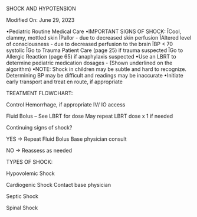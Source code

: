 SHOCK AND HYPOTENSION

Modified On: June 29, 2023

•Pediatric Routine Medical Care
•IMPORTANT SIGNS OF SHOCK:
ÎCool, clammy, mottled skin
ÎPallor - due to decreased skin perfusion
ÎAltered level of consciousness - due to decreased perfusion to the brain
ÎBP < 70 systolic
ÎGo to Trauma Patient Care (page 25) if trauma suspected
ÎGo to Allergic Reaction (page 65) if anaphylaxis suspected
•Use an LBRT to determine pediatric medication dosages - (Shown underlined on the algorithm)
•NOTE: Shock in children may be subtle and hard to recognize. Determining BP may be difficult and readings may be inaccurate
•Initiate early transport and treat en route, if appropriate

TREATMENT FLOWCHART:

Control Hemorrhage, if appropriate
IV/ IO access

Fluid Bolus – See LBRT for dose
May repeat LBRT dose x 1 if needed

Continuing signs of shock?

YES → Repeat Fluid Bolus
      Base physician consult

NO → Reassess as needed

TYPES OF SHOCK:

Hypovolemic Shock

Cardiogenic Shock
Contact base physician

Septic Shock

Spinal Shock





